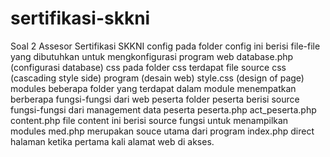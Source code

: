# sertifikasi-skkni
Soal 2 Assesor Sertifikasi SKKNI  config pada folder config ini berisi file-file yang dibutuhkan untuk mengkonfigurasi program web  database.php (configurasi database) css pada folder css terdapat file source css (cascading style side) program (desain web)  style.css (design of page) modules beberapa folder yang terdapat dalam module menempatkan berberapa fungsi-fungsi dari web  peserta folder peserta berisi source fungsi-fungsi dari management data peserta peserta.php act_peserta.php content.php file content ini berisi source fungsi untuk menampilkan modules  med.php merupakan souce utama dari program  index.php direct halaman ketika pertama kali alamat web di akses.

